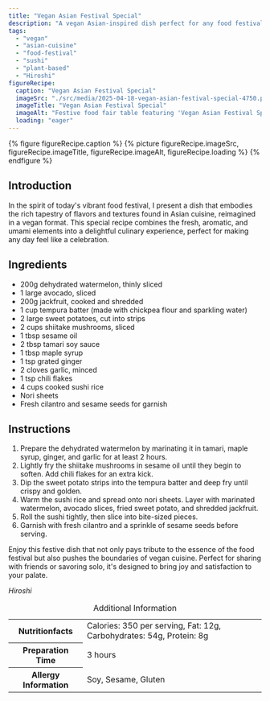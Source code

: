 ```yaml
---
title: "Vegan Asian Festival Special"
description: "A vegan Asian-inspired dish perfect for any food festival, featuring marinated watermelon, tempura sweet potato, and jackfruit, all wrapped in a delightful sushi roll."
tags:
  - "vegan"
  - "asian-cuisine"
  - "food-festival"
  - "sushi"
  - "plant-based"
  - "Hiroshi"
figureRecipe: 
  caption: "Vegan Asian Festival Special"
  imageSrc: "./src/media/2025-04-18-vegan-asian-festival-special-4750.png"
  imageTitle: "Vegan Asian Festival Special"
  imageAlt: "Festive food fair table featuring 'Vegan Asian Festival Special' sushi roll with watermelon, avocado, sweet potato, jackfruit, garnished with cilantro and sesame seeds, emphasizing freshness."
  loading: "eager"
---
```


{% figure figureRecipe.caption %}
{% picture figureRecipe.imageSrc, figureRecipe.imageTitle, figureRecipe.imageAlt, figureRecipe.loading %}
{% endfigure %}

## Introduction

In the spirit of today's vibrant food festival, I present a dish that embodies the rich tapestry of flavors and textures found in Asian cuisine, reimagined in a vegan format. This special recipe combines the fresh, aromatic, and umami elements into a delightful culinary experience, perfect for making any day feel like a celebration.

## Ingredients

- 200g dehydrated watermelon, thinly sliced
- 1 large avocado, sliced
- 200g jackfruit, cooked and shredded
- 1 cup tempura batter (made with chickpea flour and sparkling water)
- 2 large sweet potatoes, cut into strips
- 2 cups shiitake mushrooms, sliced
- 1 tbsp sesame oil
- 2 tbsp tamari soy sauce
- 1 tbsp maple syrup
- 1 tsp grated ginger
- 2 cloves garlic, minced
- 1 tsp chili flakes
- 4 cups cooked sushi rice
- Nori sheets
- Fresh cilantro and sesame seeds for garnish

## Instructions

1. Prepare the dehydrated watermelon by marinating it in tamari, maple syrup, ginger, and garlic for at least 2 hours.
2. Lightly fry the shiitake mushrooms in sesame oil until they begin to soften. Add chili flakes for an extra kick.
3. Dip the sweet potato strips into the tempura batter and deep fry until crispy and golden.
4. Warm the sushi rice and spread onto nori sheets. Layer with marinated watermelon, avocado slices, fried sweet potato, and shredded jackfruit.
5. Roll the sushi tightly, then slice into bite-sized pieces.
6. Garnish with fresh cilantro and a sprinkle of sesame seeds before serving.

Enjoy this festive dish that not only pays tribute to the essence of the food festival but also pushes the boundaries of vegan cuisine. Perfect for sharing with friends or savoring solo, it's designed to bring joy and satisfaction to your palate.

*Hiroshi*

<table><caption class='sr-only'>Additional Information</caption><tr><th>Nutritionfacts</th><td>Calories: 350 per serving, Fat: 12g, Carbohydrates: 54g, Protein: 8g&nbsp;</td></tr><tr><th>Preparation Time</th><td>3 hours&nbsp;</td></tr><tr><th>Allergy Information</th><td>Soy, Sesame, Gluten&nbsp;</td></tr></table>

